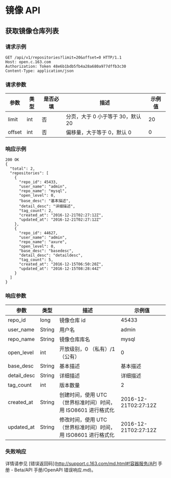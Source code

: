 # 镜像 API

## 获取镜像仓库列表

### 请求示例

    GET /api/v1/repositories?limit=20&offset=0 HTTP/1.1
    Host: open.c.163.com
    Authorization: Token 48e6b1bdb5fb4a28a680a977dffb3c30
    Content-Type: application/json

### 请求参数

|  参数  | 类型 | 是否必填 |                描述               | 示例值 |
|--------|------|----------|-----------------------------------|--------|
| limit  | int  | 否       | 分页，大于 0 小于等于 30，默认 20 |     20 |
| offset | int  | 否       | 偏移量，大于等于 0，默认 0        |      0 |


### 响应示例

    200 OK
    {
      "total": 2,
      "repositories": [
        {
          "repo_id": 45433,
          "user_name": "admin",
          "repo_name": "mysql",
          "open_level": 0,
          "base_desc": "基本描述",
          "detail_desc": "详细描述",
          "tag_count": 2,
          "created_at": "2016-12-21T02:27:12Z",
          "updated_at": "2016-12-21T02:27:12Z"
        },
        {
          "repo_id": 44627,
          "user_name": "admin",
          "repo_name": "axure",
          "open_level": 0,
          "base_desc": "basedesc",
          "detail_desc": "detaildesc",
          "tag_count": 5,
          "created_at": "2016-12-15T06:50:20Z",
          "updated_at": "2016-12-15T08:28:44Z"
        }
      ]
    }

### 响应参数

|     参数    |  类型  |                              描述                             |        示例值        |
|-------------|--------|---------------------------------------------------------------|----------------------|
| repo_id     | long   | 镜像仓库 id                                                   | 45433                |
| user_name   | String | 用户名                                                        | admin                |
| repo_name   | String | 镜像仓库库名                                                  | mysql                |
| open_level  | int    | 开放级别，0 （私有）/1（公有）                                | 0                    |
| base_desc   | String | 基本描述                                                      | 基本描述             |
| detail_desc | String | 详细描述                                                      | 详细描述             |
| tag_count   | int    | 版本数量                                                      | 2                    |
| created_at  | String | 创建时间，使用 UTC（世界标准时间）时间，用 ISO8601 进行格式化 | 2016-12-21T02:27:12Z |
| updated_at  | String | 修改时间，使用 UTC（世界标准时间）时间，用 ISO8601 进行格式化 | 2016-12-21T02:27:12Z |


### 失败响应
详情请参见 [错误返回码](http://support.c.163.com/md.html#!容器服务/API 手册 - Beta/API 手册/OpenAPI 错误响应.md)。





